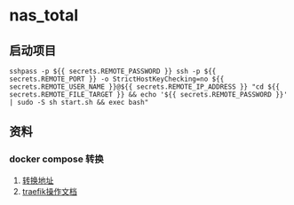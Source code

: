 # nas_total

## 启动项目
```
sshpass -p ${{ secrets.REMOTE_PASSWORD }} ssh -p ${{ secrets.REMOTE_PORT }} -o StrictHostKeyChecking=no ${{ secrets.REMOTE_USER_NAME }}@${{ secrets.REMOTE_IP_ADDRESS }} "cd ${{ secrets.REMOTE_FILE_TARGET }} && echo '${{ secrets.REMOTE_PASSWORD }}' | sudo -S sh start.sh && exec bash"
```

## 资料
### docker compose 转换
1. [转换地址](https://www.composerize.com/)
2. [traefik操作文档](https://doc.traefik.io/traefik/providers/docker/)


